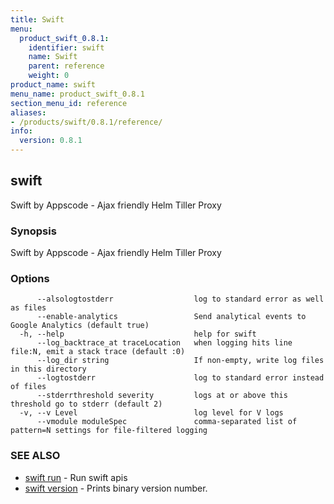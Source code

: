 ```yaml
---
title: Swift
menu:
  product_swift_0.8.1:
    identifier: swift
    name: Swift
    parent: reference
    weight: 0
product_name: swift
menu_name: product_swift_0.8.1
section_menu_id: reference
aliases:
- /products/swift/0.8.1/reference/
info:
  version: 0.8.1
---
```


## swift

Swift by Appscode - Ajax friendly Helm Tiller Proxy

### Synopsis

Swift by Appscode - Ajax friendly Helm Tiller Proxy

### Options

```
      --alsologtostderr                  log to standard error as well as files
      --enable-analytics                 Send analytical events to Google Analytics (default true)
  -h, --help                             help for swift
      --log_backtrace_at traceLocation   when logging hits line file:N, emit a stack trace (default :0)
      --log_dir string                   If non-empty, write log files in this directory
      --logtostderr                      log to standard error instead of files
      --stderrthreshold severity         logs at or above this threshold go to stderr (default 2)
  -v, --v Level                          log level for V logs
      --vmodule moduleSpec               comma-separated list of pattern=N settings for file-filtered logging
```

### SEE ALSO

* [swift run](/products/swift/0.8.1/reference/swift_run)	 - Run swift apis
* [swift version](/products/swift/0.8.1/reference/swift_version)	 - Prints binary version number.


